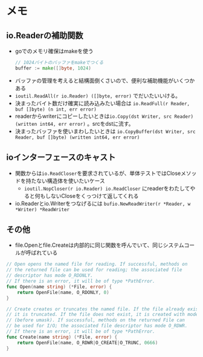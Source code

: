 # メモ
## io.Readerの補助関数
- goでのメモリ確保はmakeを使う
    ```go
    // 1024バイトのバッファをmakeでつくる
    buffer := make([]byte, 1024)
    ```
- バッファの管理を考えると結構面倒くさいので、便利な補助機能がいくつかある
- `ioutil.ReadAll(r io.Reader) ([]byte, error)` でだいたいいける。
- 決まったバイト数だけ確実に読み込みたい場合は `io.ReadFull(r Reader, buf []byte) (n int, err error)`
- readerからwriterにコピーしたいときは`io.Copy(dst Writer, src Reader) (written int64, err error)` 。srcをdstに流す。
- 決まったバッファを使いまわしたいときは `io.CopyBuffer(dst Writer, src Reader, buf []byte) (written int64, err error)`

## ioインターフェースのキャスト
- 関数からは`io.ReadCloser`を要求されているが、単体テストではCloseメソッドを持たない構造体を使いたいケース
    -  `ioutil.NopCloser(r io.Reader) io.ReadCloser` にreaderをわたしてやると何もしないCloseをくっつけて返してくれる
- io.Readerとio.Writerをつなげるには `bufio.NewReadWriter(r *Reader, w *Writer) *ReadWriter`

## その他
- file.Openとfile.Createは内部的に同じ関数を呼んでいて、同じシステムコールが呼ばれている
```go
// Open opens the named file for reading. If successful, methods on
// the returned file can be used for reading; the associated file
// descriptor has mode O_RDONLY.
// If there is an error, it will be of type *PathError.
func Open(name string) (*File, error) {
	return OpenFile(name, O_RDONLY, 0)
}

// Create creates or truncates the named file. If the file already exists,
// it is truncated. If the file does not exist, it is created with mode 0666
// (before umask). If successful, methods on the returned File can
// be used for I/O; the associated file descriptor has mode O_RDWR.
// If there is an error, it will be of type *PathError.
func Create(name string) (*File, error) {
	return OpenFile(name, O_RDWR|O_CREATE|O_TRUNC, 0666)
}
```
